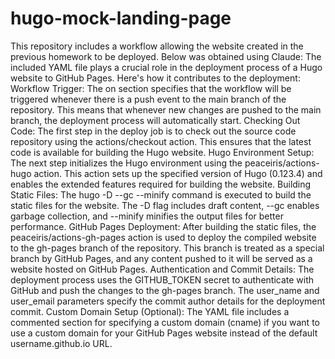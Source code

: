 # hugo-mock-landing-page

This repository includes a workflow allowing the website created in the previous homework to be deployed. 
Below was obtained using Claude:
The included YAML file plays a crucial role in the deployment process of a Hugo website to GitHub Pages. Here's how it contributes to the deployment:
Workflow Trigger: The on section specifies that the workflow will be triggered whenever there is a push event to the main branch of the repository. This means that whenever new changes are pushed to the main branch, the deployment process will automatically start.
Checking Out Code: The first step in the deploy job is to check out the source code repository using the actions/checkout action. This ensures that the latest code is available for building the Hugo website.
Hugo Environment Setup: The next step initializes the Hugo environment using the peaceiris/actions-hugo action. This action sets up the specified version of Hugo (0.123.4) and enables the extended features required for building the website.
Building Static Files: The hugo -D --gc --minify command is executed to build the static files for the website. The -D flag includes draft content, --gc enables garbage collection, and --minify minifies the output files for better performance.
GitHub Pages Deployment: After building the static files, the peaceiris/actions-gh-pages action is used to deploy the compiled website to the gh-pages branch of the repository. This branch is treated as a special branch by GitHub Pages, and any content pushed to it will be served as a website hosted on GitHub Pages.
Authentication and Commit Details: The deployment process uses the GITHUB_TOKEN secret to authenticate with GitHub and push the changes to the gh-pages branch. The user_name and user_email parameters specify the commit author details for the deployment commit.
Custom Domain Setup (Optional): The YAML file includes a commented section for specifying a custom domain (cname) if you want to use a custom domain for your GitHub Pages website instead of the default username.github.io URL.
